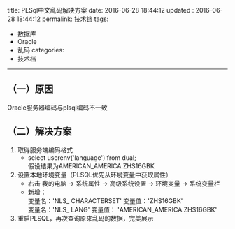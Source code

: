 title: PLSql中文乱码解决方案
date: 2016-06-28 18:44:12
updated	: 2016-06-28 18:44:12
permalink: 技术铛
tags:
- 数据库
- Oracle
- 乱码
categories:
- 技术档

---

## （一）原因
Oracle服务器编码与plsql编码不一致
## （二）解决方案
1. 取得服务端编码格式
	- select userenv('language') from dual;  
	假设结果为AMERICAN_AMERICA.ZHS16GBK
2. 设置本地环境变量（PLSQL优先从环境变量中获取属性）
	- 右击 我的电脑 -> 系统属性 -> 高级系统设置 -> 环境变量 -> 系统变量栏
   - 新增：  
   变量名：'NLS_ CHARACTERSET' 变量值：'ZHS16GBK'  
   变量名：'NLS_ LANG'  变量值： 'AMERICAN_AMERICA.ZHS16GBK'
3. 重启PLSQL，再次查询原来乱码的数据，完美展示